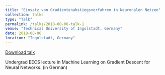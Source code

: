 ```yaml
---
title: "Einsatz von Gradientenabstiegsverfahren in Neuronalen Netzen"
collection: talks
type: "Talk"
permalink: /talks/2018-08-06-talk-1
venue: "Technical University of Ingolstadt, Germany"
date: 2018-08-06
location: "Ingolstadt, Germany"
---
```


[Download talk](https://github.com/caxenie/cristianaxenie.github.io/raw/master/files/CristianAxenie_Talk_THI_ANN_2018.pdf)

Undergrad EECS lecture in Machine Learning on Gradient Descent for Neural Networks. (in German)
